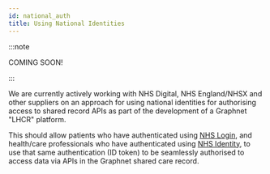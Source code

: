 ```yaml
---
id: national_auth
title: Using National Identities
---
```


:::note

COMING SOON!

:::



We are currently actively working with NHS Digital, NHS England/NHSX and other suppliers on an approach for using national identities for authorising access to shared record APIs as part of the development of a Graphnet "LHCR" platform.

This should allow patients who have authenticated using [NHS Login](https://www.nhs.uk/using-the-nhs/nhs-services/nhs-login/), and health/care professionals who have authenticated using [NHS Identity](https://digital.nhs.uk/services/nhs-identity), to use that same authentication (ID token) to be seamlessly authorised to access data via APIs in the Graphnet shared care record.


